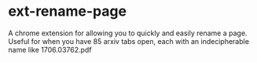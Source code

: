 # ext-rename-page
A chrome extension for allowing you to quickly and easily rename a page. Useful for when you have 85 arxiv tabs open, each with an indecipherable name like 1706.03762.pdf
